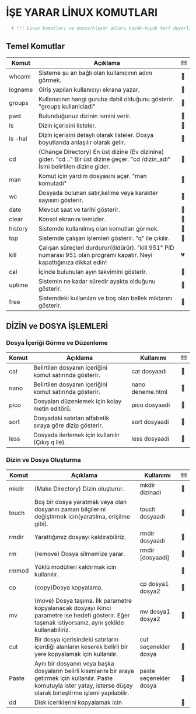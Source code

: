 
# İŞE YARAR LİNUX KOMUTLARI

```bash
  # !!! Linux komutları ve dosya/klasör adları büyük-küçük harf duyarlıdır. !!!
```

## Temel Komutlar

| Komut |Açıklama  |!!!|
|--|--|--|
| whoami  | Sisteme şu an bağlı olan kullanıcının adını görmek. | :green_heart: |
| logname | Giriş yapılan kullanıcıyı ekrana yazar. | :green_heart: |
| groups | Kullanıcının hangi guruba dahil olduğunu gösterir. "groups kullaniciadi"| :green_heart: |
| pwd | Bulunduğunuz dizinin ismini verir. | :green_heart: |
| ls | Dizin içerisini listeler. | :green_heart: |
| ls -hal | Dizin içerisini detaylı olarak listeler. Dosya boyutlarıda anlaşılır olarak gelir. | :green_heart: |
| cd | (Change Directory) En üst dizine (Ev dizinine) gider. "cd .." Bir üst dizine geçer. "cd /dizin_adi" İsmi belirtilen dizine gider. | :green_heart: |
| man | Komut için yardım dosyasını açar. "man komutadi" | :green_heart: |
| wc | Dosyada bulunan satır,kelime veya karakter sayısını gösterir. | :green_heart: |
| date | Mevcut saat ve tarihi gösterir. | :green_heart: |
| clear | Konsol ekranını temizler. | :green_heart: |
| history |Sistemde kullanılmış olan komutları görmek. | :green_heart: |
| top | Sistemde çalışan işlemleri gösterir. "q" ile çıkılır. | :green_heart: |
| kill | Çalışan süreçleri durdurur(öldürür). "kill 951" PID numarası 951 olan programı kapatır. Neyi kapattığınıza dikkat edin!| :broken_heart: |
| cal | İçinde bulunulan ayın takvimini gösterir. | :green_heart: |
| uptime | Sistemin ne kadar süredir ayakta olduğunu gösterir. | :green_heart: |
| free | Sistemdeki kullanılan ve boş olan bellek miktarını gösterir. | :green_heart: |


## DİZİN ve DOSYA İŞLEMLERİ

### Dosya İçeriği Görme ve Düzenleme

| Komut |Açıklama | Kullanımı |!!!|
|--|--|--|--|
| cat |Belirtilen dosyanın içeriğini komut satırında gösterir. | cat dosyaadi | :green_heart: |
| nano |Belirtilen dosyanın içeriğini komut satırında gösterir. | nano deneme.html | :green_heart: |
| pico | Dosyaları düzenlemek için kolay metin editörü. | pico dosyaadi | :green_heart: |
| sort | Dosyadaki satırları alfabetik sıraya göre dizip gösterir. | sort dosyaadi | :green_heart: |
| less | Dosyada ilerlemek için kullanılır (Çıkış q ile). | less dosyaadi | :green_heart: |


### Dizin ve Dosya Oluşturma

| Komut |Açıklama | Kullanımı |!!!|
|--|--|--|--|
| mkdir | (Make Directory) Dizin oluşturur. | mkdir dizinadi | :green_heart: |
| touch	| Boş bir dosya yaratmak veya olan dosyanın zaman bilgilerini değiştirmek icin(yaratılma, erişilme gibi). | touch dosyaadi | :green_heart: |
| rmdir	| Yarattığımız dosyayı kaldırabiliriz. | rmdir dosyaadi | :green_heart: |
| rm	| (remove) Dosya silmemize yarar. | rmdir [dosyaadi] | :green_heart: |
| rmmod	| Yüklü modülleri kaldırmak icin kullanılır. | | :green_heart: |
| cp	| (copy)Dosya kopyalama. | cp dosya1 dosya2 | :green_heart: |
| mv	| (move) Dosya taşıma. İlk parametre kopyalanacak dosyayı ikinci parametre ise hedefi gösterir. Eğer taşımak istiyorsanız, aynı şekilde kullanabiliriz. | mv dosya1 dosya2 | :green_heart: |
| cut	| Bir dosya içerisindeki satırların içerdiği alanların keserek belirli bir yere kopyalamak için kullanılır. | cut seçenekler dosya | :green_heart: |
| Paste	| Aynı bir dosyanın veya başka dosyaların belirli kısımlarını bir araya getirmek için kullanılır. Paste komutuyla ister yatay, isterse düşey olarak birleştirme işlemi yapılabilir. | paste seçenekler dosya | :green_heart: |
| dd	| Disk iceriklerini kopyalamak icin | | :green_heart: |
